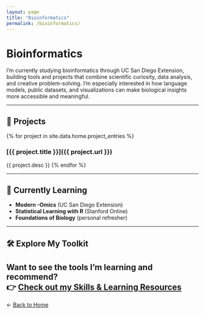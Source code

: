 ```yaml
---
layout: page
title: "Bioinformatics"
permalink: /bioinformatics/
---
```


# Bioinformatics

I’m currently studying bioinformatics through UC San Diego Extension, building tools and projects that combine scientific curiosity, data analysis, and creative problem-solving. I’m especially interested in how language models, public datasets, and visualizations can make biological insights more accessible and meaningful.

---

## 🔬 Projects

{% for project in site.data.home.project_entries %}
### [{{ project.title }}]({{ project.url }})
{{ project.desc }}
{% endfor %}

---

## 🧪 Currently Learning

- **Modern -Omics** (UC San Diego Extension)
- **Statistical Learning with R** (Stanford Online)
- **Foundations of Biology** (personal refresher)

---

## 🛠 Explore My Toolkit

Want to see the tools I’m learning and recommend?  
👉 [Check out my Skills & Learning Resources](/skills/)
---

← [Back to Home](/)
